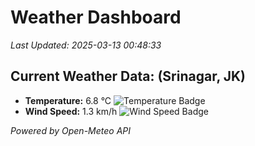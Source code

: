 
# Weather Dashboard

_Last Updated: 2025-03-13 00:48:33_

## Current Weather Data: (Srinagar, JK)
- **Temperature:** 6.8 °C ![Temperature Badge](https://img.shields.io/badge/Temperature-Low%20Temp-blue)
- **Wind Speed:** 1.3 km/h ![Wind Speed Badge](https://img.shields.io/badge/Wind%20Speed-Light%20Wind-blue)

*Powered by Open-Meteo API*
